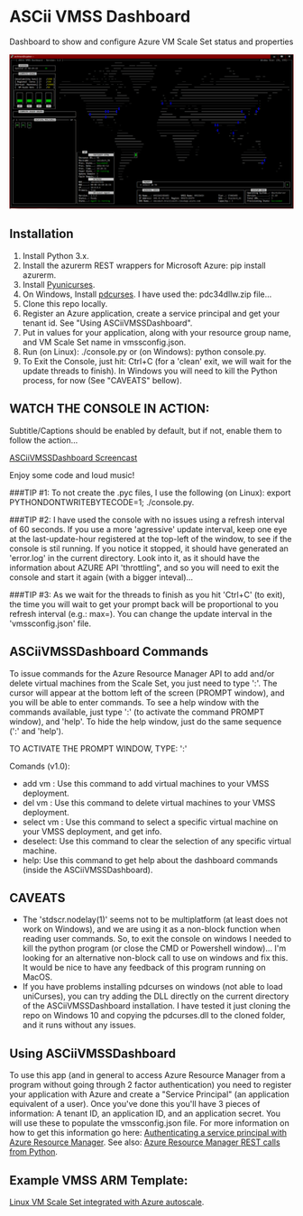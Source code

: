 # ASCii VMSS Dashboard
Dashboard to show and configure Azure VM Scale Set status and properties

![Image of ASCii VMSS Dashboard](https://raw.githubusercontent.com/msleal/msleal.github.com/master/asciidash-v1-2.png)


## Installation
  1. Install Python 3.x.
  2. Install the azurerm REST wrappers for Microsoft Azure: pip install azurerm.
  3. Install [Pyunicurses](https://sourceforge.net/projects/pyunicurses/).
  4. On Windows, Install [pdcurses](http://pdcurses.sourceforge.net/). I have used the: pdc34dllw.zip file...
  5. Clone this repo locally.
  6. Register an Azure application, create a service principal and get your tenant id. See "Using ASCiiVMSSDashboard".
  7. Put in values for your application, along with your resource group name, and VM Scale Set name in vmssconfig.json.
  8. Run (on Linux): ./console.py or (on Windows): python console.py.
  9. To Exit the Console, just hit: Ctrl+C (for a 'clean' exit, we will wait for the update threads to finish). In Windows
you will need to kill the Python process, for now (See "CAVEATS" bellow).

## WATCH THE CONSOLE IN ACTION:
Subtitle/Captions should be enabled by default, but if not, enable them to follow the action...

[ASCiiVMSSDashboard Screencast](https://www.youtube.com/watch?v=MomiZ9rU9NU)

Enjoy some code and loud music!

###TIP #1: 
To not create the .pyc files, I use the following (on Linux): export PYTHONDONTWRITEBYTECODE=1; ./console.py.

###TIP #2:
I have used the console with no issues using a refresh interval of 60 seconds. If you use a more 'agressive'
update interval, keep one eye at the last-update-hour registered at the top-left of the window, to see if the console 
is stil running.  If you notice it stopped, it should have generated an 'error.log' in the current directory. 
Look into it, as it should have the information about AZURE API 'throttling", and so you will need to exit the console
and start it again (with a bigger inteval)...
 
###TIP #3:
As we wait for the threads to finish as you hit 'Ctrl+C' (to exit), the time you will wait to get your prompt
back will be proportional to you refresh interval (e.g.: max=<INTERVAL>). You can change the update interval in the 
'vmssconfig.json' file.

## ASCiiVMSSDashboard Commands
  To issue commands for the Azure Resource Manager API to add and/or delete virtual machines from the Scale Set,
you just need to type ':'. The cursor will appear at the bottom left of the screen (PROMPT window), and you will
be able to enter commands. To see a help window with the commands available, just type ':' (to activate the command
PROMPT window), and 'help'. To hide the help window, just do the same sequence (':' and 'help').

TO ACTIVATE THE PROMPT WINDOW, TYPE: ':'

Comands (v1.0):
- add vm <nr>: Use this command to add virtual machines to your VMSS deployment.
- del vm <nr>: Use this command to delete virtual machines to your VMSS deployment.
- select vm <nr>: Use this command to select a specific virtual machine on your VMSS deployment, and get info.
- deselect: Use this command to clear the selection of any specific virtual machine.
- help: Use this command to get help about the dashboard commands (inside the ASCiiVMSSDashboard).

## CAVEATS
- The 'stdscr.nodelay(1)' seems not to be multiplatform (at least does not work on Windows), and we are using it 
as a non-block function when reading user commands. So, to exit the console on windows I needed to kill the python 
program (or close the CMD or Powershell window)... I'm looking for an alternative non-block call to use on windows
and fix this. It would be nice to have any feedback of this program running on MacOS. 
- If you have problems installing pdcurses on windows (not able to load uniCurses), you can try adding the DLL directly
on the current directory of the ASCiiVMSSDashboard installation. I have tested it just cloning the repo on Windows 10
and copying the pdcurses.dll to the cloned folder, and it runs without any issues. 

## Using ASCiiVMSSDashboard 
To use this app (and in general to access Azure Resource Manager from a program without going through 2 factor
authentication) you need to register your application with Azure and
create a "Service Principal" (an application equivalent of a
user). Once you've done this you'll have 3 pieces of information: A
tenant ID, an application ID, and an application secret. You will use
these to populate the vmssconfig.json file. For more information on
how to get this information go here: [Authenticating a service
principal with Azure Resource Manager][service-principle]. See also:
[Azure Resource Manager REST calls from Python][python-auth].

## Example VMSS ARM Template:
[Linux VM Scale Set integrated with Azure autoscale][arm-template].

[service-principle]: https://azure.microsoft.com/en-us/documentation/articles/resource-group-authenticate-service-principal/
[python-auth]: https://msftstack.wordpress.com/2016/01/05/azure-resource-manager-authentication-with-python
[arm-template]: https://github.com/Azure/azure-quickstart-templates/tree/master/201-vmss-ubuntu-autoscale
